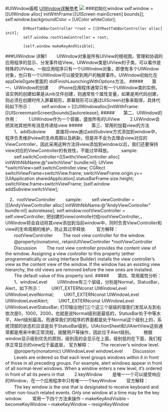#UIWindow画框
[UIWindow详解参考](http://www.educity.cn/wenda/153408.html)
![](/Users/tangdaoyong/Desktop/Objective-C/TDYOCFramework/TDYCocoaTouch/TDYUIKit/20141202081454106.png)
###初始化window
    self.window = [[UIWindow alloc] initWithFrame:[[UIScreen mainScreen] bounds]];
            self.window.backgroundColor = [UIColor whiteColor];

            DYRootTabBarController *root = [[DYRootTabBarController alloc] init];
            self.window.rootViewController = root;

            [self.window makeKeyAndVisible];
###UIWindow 详解1
　　UIWindow对象是所有UIView的根视图，管理和协调的应用程序的显示、分发事件给View。UIWindow类是UIView的子类，可以看作是特殊的UIView。一般应用程序只有一个UIWindow对象，即使有多个UIWindow对象，也只有一个UIWindow可以接受到用户的触屏事件。UIWindow初始化在appDeleDgate里面的 didFinishLaunchingWithOptions方法。
#####　　第一、UIWindow的创建
　　iPhone应用程序通常只有一个UIWindow类的实例，该实例的创建如果是从nib文件创建，则通常有个属性变量，如果是用代码创建，则必须在创建时传入屏幕矩形，屏幕矩形可以通过UIScreen对象来取得，具体代码如下所示：
　　self.window = [[[UIWindowalloc]initWithFrame:[[UIScreenmainScreen]bounds]]autorelease];
#####　　第二、UIWindow的作用：
　　1.UIWindow作为一个容器，盛放所有的UIView
　　2.UIWindow会把其他其他所有消息传递给view
#####　　第三、常用的加载view的方法
　　1、addSubview
　　直接将view通过addSubview方式添加到window中，程序负责维护view的生命周期以及刷新，但是并不会为去理会view对应的ViewController，因此采用这种方法将view添加到window以后，我们还要保持view对应的ViewController的有效性，不能过早释放。
　　sample:
　　self.switchController=[[SwithcViewController alloc] initWithNibName:@"switchView" bundle:nil]; UIView *switchView=self.switchController.view; CGRect switchViewFrame=switchView.frame; switchViewFrame.origin.y+=[UIApplication sharedApplication].statusBarFrame.size.height; switchView.frame=switchViewFrame; [self.window addSubview:switchView];

　2、rootViewController
　　sample:
　　self.viewController = [[[AndyViewController alloc] initWithNibName:@"AndyViewController" bundle:nil] autorelease]; self.window.rootViewController = self.viewController;
把创建的viewcontrolle付给rootViewController,，UIWindow将会自动将其view添加到当前window中，同时负责ViewController和view的生命周期的维护，防止其过早释放.
　　官方解释：
　　rootViewController
　　The root view controller for the window.
　　@property(nonatomic, retain)UIViewController *rootViewController
　　Discussion
　　The root view controller provides the content view of the window. Assigning a view controller to this property (either programmatically or using Interface Builder) installs the view controller’s view as the content view of the window. If the window has an existing view hierarchy, the old views are removed before the new ones are installed.
　　The default value of this property isnil.
#####　　第四、常用属性分析：
　　1、windowLevel
　　UIWindow有三个层级，分别是Normal，StatusBar，Alert，如下所示：
　　UIKIT_EXTERNconst UIWindowLevel UIWindowLevelNormal;
　　UIKIT_EXTERNconst UIWindowLevel UIWindowLevelAlert;
　　UIKIT_EXTERNconst UIWindowLevel UIWindowLevelStatusBar;
打印输出他们三个这三个层级的值我们发现从左到右依次是0，1000，2000，也就是说Normal级别是最低的，StatusBar处于中等水平，Alert级别最高。而通常我们的程序的界面都是处于Normal这个级别上的，系统顶部的状态栏应该是处于StatusBar级别，UIActionSheet和UIAlertView这些通常都是用来中断正常流程，提醒用户等操作，因此位于Alert级别。
　　根据window显示级别优先的原则，级别高的会显示在上面，级别低的在下面，我们程序正常显示的view位于最底层，
官方解释：
　　The receiver’s window level.
　　@property(nonatomic) UIWindowLevel windowLevel
　　Discussion
　　Levels are ordered so that each level groups windows within it in front of those in all preceding groups. For example, alert windows appear in front of all normal-level windows. When a window enters a new level, it’s ordered in front of all its peers in that 
　　2.keyWindow
　　是唯一一个可以接受响应的Window，在一个应用程序中只有唯一一个keyWindow
　　官方解释：
　　The key window is the one that is designated to receive keyboard and other non-touch related events. Only one window at a time may be the key window.
　　常用一下四个方法来操作
– makeKeyAndVisible
– becomeKeyWindow
– makeKeyWindow
– resignKeyWindow